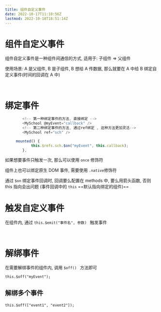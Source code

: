 ```yaml
---
title: 组件自定义事件
date: 2022-10-17T11:10:56Z
lastmod: 2022-10-18T18:51:14Z
---
```


# 组件自定义事件

组件自定义事件是一种组件间通信的方式, 适用于: 子组件 => 父组件

使用场景:  A 是父组件, B 是子组件, B 想给 A 传数据, 那么就要在 A 中给 B 绑定自定义事件(时间的回调在 A 中)

‍

# 绑定事件

```js
        <!-- 第一种绑定事件的方法, 直接绑定 -->
        <MySchool @myEvent="callback" />
        <!-- 第二种绑定事件的方法, 通过ref绑定 , 这种方法更加灵活-->
        <MySchool ref="sch" />

   	 mounted() {
	        this.$refs.sch.$on("myEvent", this.callback);
	    },
```

如果想要事件只触发一次, 那么可以使用 `once`​ 修饰符

组件上也可以绑定原生 DOM 事件, 需要使用 `.native`​ 修饰符

通过 `$on`​ 绑定事件回调时, 回调要么配置在 methods 中, 要么用箭头函数, 否则 this 指向会出问题 (事件回调中的 `this` ==默认指向绑定的组件)==

# 触发自定义事件

在组件内, 通过 `this.$emit("事件名", 参数) ​` 触发事件

‍

# 解绑事件

在需要解绑事件的组件内, 调用 `$off() ​`​ 方法即可

`this.$off("myEvent");`

## 解绑多个事件

​`this.$off(["event1", "event2"]);`​

‍
